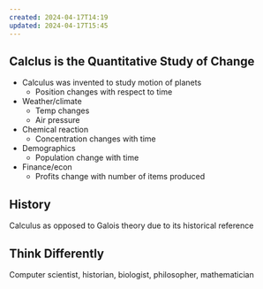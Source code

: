 ```yaml
---
created: 2024-04-17T14:19
updated: 2024-04-17T15:45
---
```


## Calclus is the Quantitative Study of Change
* Calculus was invented to study motion of planets
	* Position changes with respect to time
* Weather/climate
	* Temp changes
	* Air pressure
* Chemical reaction
	* Concentration changes with time
* Demographics
	* Population change with time
* Finance/econ
	* Profits change with number of items produced

## History
Calculus as opposed to Galois theory due to its historical reference

## Think Differently
Computer scientist, historian, biologist, philosopher, mathematician